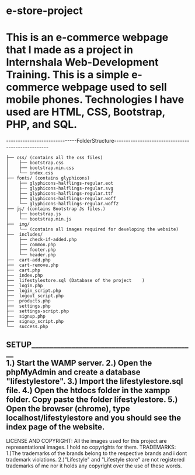 # e-store-project
# This is an e-commerce webpage that I made as a project in Internshala Web-Development Training. This is a simple e-commerce webpage used to sell mobile phones. Technologies I have used are HTML, CSS, Bootstrap, PHP, and SQL.


------------------------------FolderStructure--------------------------------------------------
	
	
	├── css/ (contains all the css files)
	│    ├── bootstrap.css
	│    ├── bootstrap.min.css
	│    └── index.css
	├── fonts/ (contains glyphicons)
	│    ├── glyphicons-halflings-regular.eot
	│    ├── glyphicons-halflings-regular.svg
	│    ├── glyphicons-halflings-regular.ttf
	│    ├── glyphicons-halflings-regular.woff
	│    └── glyphicons-halflings-regular.woff2
	├── js/ (contains Bootstrap Js files.)
	│    ├── bootstrap.js
	│    └── bootstrap.min.js
	├──  img/
	│    └── (contains all images required for developing the website)
	├──  includes/	 
	│    ├── check-if-added.php
	│    ├── common.php
	│    ├── footer.php
	│    └── header.php
	├──  cart-add.php
	├──  cart-remove.php
	├──  cart.php 
	├──  index.php
	├──  lifestylestore.sql (Database of the project	)
	├──  login.php
	├──  login_script.php
	├──  logout_script.php
	├──  products.php
	├──  settings.php
	├──  settings-script.php
	├──  signup.php
	├──  signup_script.php
	└──  success.php

____________________________________________SETUP_________________________________________________________________________________________				
1.) Start the WAMP server.
2.) Open the phpMyAdmin and create a database "lifestylestore". 
3.) Import the lifestylestore.sql file.
4.) Open the htdocs folder in the xampp folder. Copy paste the folder lifestylestore.
5.) Open the browser (chrome), type localhost/lifestylestore and you should see the index page of the website.
-----------------------------------------------------------------------------------------------
LICENSE AND COPYRIGHT: All the images used for this project are representational images.
I hold no copyrights for them.
TRADEMARKS:
1.)The trademarks of the brands belong to the respective brands and i dont trademark violations.
2.)"Lifestyle" and "Lifestyle store" are not registered trademarks of me nor it holds any copyright over the use of these words.
